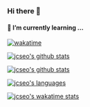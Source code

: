 ### Hi there 👋

#### 🌱 I’m currently learning ...
[![wakatime](https://wakatime.com/badge/user/a190b6f7-20e9-403b-a465-cc5da58bac66.svg)](https://wakatime.com/@a190b6f7-20e9-403b-a465-cc5da58bac66)

[![jcseo's github stats](https://github-readme-stats.vercel.app/api?username=jcseo1028&show_icons=true&theme=merko&hide_border=true)](https://github.com/anuraghazra/github-readme-stats)

[![jcseo's github stats](https://github-readme-stats.vercel.app/api?username=jcseo1028&show_icons=true&theme=merko&hide_border=false)](https://github.com/jcseo1028/github-readme-stats)

<!--
Public Repository 만 통계를 내는 거 같음.
 -->
[![jcseo's languages](https://github-readme-stats.vercel.app/api/top-langs/?username=jcseo1028&layoyt=compact&lang_count=5&show_icons=true&theme=merko&hide_border=true&hide=scss,html)](https://github.com/anuraghazra/github-readme-stats)

[![jcseo's wakatime stats](https://github-readme-stats.vercel.app/api/wakatime?username=jcseo1028&theme=merko&show_icons=true&hide_border=true)](https://wakatime.com/@jcseo1028)



<!--

**jcseo1028/jcseo1028** is a ✨ _special_ ✨ repository because its `README.md` (this file) appears on your GitHub profile.

Here are some ideas to get you started:

- 🔭 I’m currently working on ...
- 🌱 I’m currently learning ...
- 👯 I’m looking to collaborate on ...
- 🤔 I’m looking for help with ...
- 💬 Ask me about ...
- 📫 How to reach me: ...
- 😄 Pronouns: ...
- ⚡ Fun fact: ...
-->
